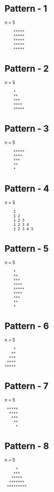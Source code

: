 # Pattern - 1

n = 5</br>

        *****
        *****
        *****
        *****
        *****

# Pattern - 2

n = 5</br>

        *
        **
        ***
        ****
        *****

# Pattern - 3

n = 5</br>

        *****
        ****
        ***
        **
        *

# Pattern - 4

n = 5

        1
        1 2
        1 2 3
        1 2 3 4
        1 2 3 4 5

# Pattern - 5

n = 5 </br>

        *
        **
        ***
        ****
        *****
        ****
        ***
        **
        *

# Pattern - 6

n = 5

        *
       **
      ***
     ****
    *****

# Pattern - 7

n = 5</br>

     *****
      ****
       ***
        **
         *

# Pattern - 8

n = 5</br>

         *
        ***
       *****
      *******
     *********
